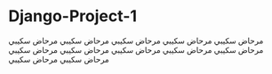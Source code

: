 # Django-Project-1
مرحاض سكيبي
مرحاض سكيبي
مرحاض سكيبي
مرحاض سكيبي
مرحاض سكيبي
مرحاض سكيبي
مرحاض سكيبي
مرحاض سكيبي
مرحاض سكيبي
مرحاض سكيبي
مرحاض سكيبي
مرحاض سكيبي